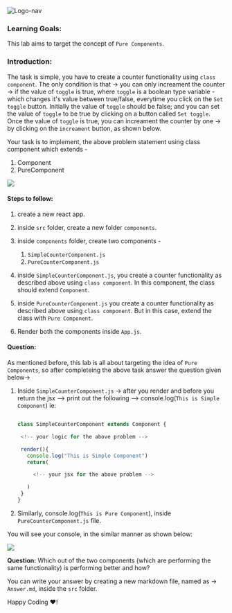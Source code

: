 ![Logo-nav](https://s3.ap-south-1.amazonaws.com/kalvi-education.github.io/front-end-web-development/Kalvium-Logo.png)

### Learning Goals:

This lab aims to target the concept of `Pure Components`.

### Introduction:

The task is simple, you have to create a counter functionality using `class component`.
The only condition is that -> you can only increament the counter -> if the value of `toggle` is true, where
`toggle` is a boolean type variable - which changes it's value between true/false, everytime you click on the `Set toggle` button.
Initially the value of `toggle` should be false; and you can set the value of `toggle` to be true by clicking on a button called `Set toggle`. Once the value of `toggle` is true, you can increament the counter by one -> by clicking on the `increament` button, as shown below.

Your task is to implement, the above problem statement using class component which extends - 
1. Component
2. PureComponent


![](https://s3.ap-south-1.amazonaws.com/kalvi-education.github.io/front-end-web-development/pure-component-react.gif)


#### Steps to follow:

1. create a new react app.
2. inside `src` folder, create a new folder `components`.
3. inside `components` folder, create two components -

     1. `SimpleCounterComponent.js`
     2. `PureCounterComponent.js`

4. inside `SimpleCounterComponent.js`, you create a counter functionality as described above using `class component`. In this component, the class should extend `Component`.
5. inside `PureCounterComponent.js` you create a counter functionality as described above using `class component`. But in this case, extend the class with `Pure Component`.
6. Render both the components inside `App.js`.

#### Question:

As mentioned before, this lab is all about targeting the idea of `Pure Components`, so after completeing the above task answer the question given below-> 

1. Inside `SimpleCounterComponent.js` -> after you render and before you return the jsx --> print out the following --> console.log(`This is Simple Component`) ie:

   ```js

   class SimpleCounterComponent extends Component {

    <!-- your logic for the above problem -->

    render(){
      console.log("This is Simple Component")
      return(

        <!-- your jsx for the above problem -->

      )
    }
   }

   ```

2. Similarly, console.log(`This is Pure Component`), inside `PureCounterComponent.js` file.

You will see your console, in the similar manner as shown below:

![](https://s3.ap-south-1.amazonaws.com/kalvi-education.github.io/front-end-web-development/pure-component-react-console.gif)

**Question:** Which out of the two components (which are performing the same functionality) is performing better and how?

You can write your answer by creating a new markdown file, named as -> `Answer.md`, inside the `src` folder.

Happy Coding ❤️!
